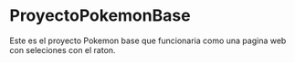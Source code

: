# ProyectoPokemonBase
Este es el proyecto Pokemon base que funcionaria como una pagina web con seleciones con el raton.
